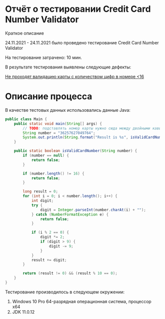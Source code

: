 # Отчёт о тестировании Credit Card Number Validator

Краткое описание

24.11.2021 - 24.11.2021 было проведено тестирование Credit Card Number Validator

На тестирование затрачено: 10 мин.

В результате тестирования выявлены следующие дефекты:

[Не проходят валидацию карты с количеством цифр в номере <16](https://github.com/Katriona17/Java1.2/issues/1)

# Описание процесса 




В качестве тестовых данных использовались данные Java:

```Java
public class Main {
    public static void main(String[] args) {
        // TODO: подставлять номер карты нужно сюда между двойными кавычками, без пробелов
        String number = "36257627049764";
        System.out.println(String.format("Result is %s", isValidCardNumber(number) ? "OK" : "FAIL"));
    }

    public static boolean isValidCardNumber(String number) {
        if (number == null) {
            return false;
        }

        if (number.length() != 16) {
            return false;
        }

        long result = 0;
        for (int i = 0; i < number.length(); i++) {
            int digit;
            try {
                digit = Integer.parseInt(number.charAt(i) + "");
            } catch (NumberFormatException e) {
                return false;
            }

            if (i % 2 == 0) {
                digit *= 2;
                if (digit > 9) {
                    digit -= 9;
                }
            }
            result += digit;
        }

        return (result != 0) && (result % 10 == 0);
    }
}
```


Тестирование производилось в следующем окружении:

1. Windows 10 Pro 64-разрядная операционная система, процессор x64
1. JDK 11.0.12
